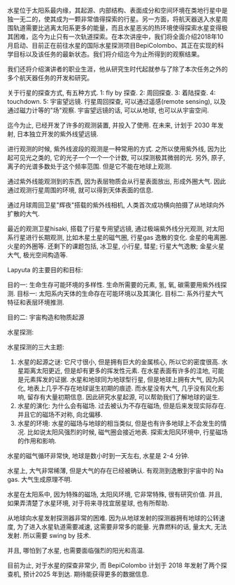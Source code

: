 水星位于太阳系最内缘，其起源、内部结构、表面成分和空间环境在类地行星中是独一无二的，使其成为一颗非常值得探索的行星。另一方面，将航天器送入水星周围轨道需要比逃离太阳系更多的能量，而且水星恶劣的热环境使得探索水星变得极其困难，迄今为止只有一次轨道探索。在本次讲座中，我们将全面介绍2018年10月启动、目前正在前往水星的国际水星探测项目BepiColombo、其正在实现的科学目标以及该任务的最新状态。我们将介绍迄今为止所得到的观察结果。

我们还将介绍演讲者的职业生涯，他从研究生时代起就参与了除了本次任务之外的多个航天器任务的开发和研究。

关于行星的探查方式, 有五种方式. 1: fly by 探查. 2: 周回探查. 3: 着陆探查. 4: touchdown. 5: 宇宙望远镜.
行星周回探查, 可以通过遥感(remote sensing), 以及通过磁力计等的"场"观察.
宇宙望远镜的话, 可以从地球, 也可以从宇宙空间.

迄今为止, 已经开发了许多的观测装置, 并投入了使用. 在未来, 计划于 2030 年发射, 日本独立开发的紫外线望远镜.

进行观测的时候, 紫外线波段的观测是一种常用的方式. 之所以使用紫外线, 因为比起可见光之类的, 它的光子一个一个一个计数, 可以探测极其微弱的光. 另外, 原子, 离子的光谱多数处于这个频率范围. 但是它不能在地球上观测.

通过紫外线能观测到的东西, 因为表层物质会从行星表面放出, 形成外圈大气. 因此通过观测行星周围的环境, 就可以得到天体表面的信息.


通过月球周回卫星"辉夜"搭载的紫外线相机, 人类首次成功横向拍摄了从地球向外扩散的大气.

最近的观测卫星hisaki, 搭载了行星专用望远镜, 通过极端紫外线分光观测, 对太阳系行星进行长期观测, 比如木星土星的磁气圈, 行星gas 逸散的变化. 金星的电离圈. 火星的外圈等. 还剩下的课题包括, 冰卫星, 小行星, 彗星; 行星大气逸散; 金星火星大气, 极光空间构造等.

Lapyuta 的主要目的和目标: 

目的一: 生命生存可能环境的多样性. 生命所需要的元素, 氢, 氧, 碳需要用紫外线探测. 目标一: 太阳系内天体的生命存在可能环境以及其演化. 目标二: 系外行星大气特征和表层环境推测.

目的二: 宇宙构造和物质起源

水星探测:

水星探测的三大主题: 
1. 水星的起源之谜: 它尺寸很小, 但是拥有巨大的金属核心, 所以它的密度很高. 水星距离太阳更近, 但是却有更多的挥发性元素. 在水星表面有许多的洼地, 可能是元素挥发的证据. 水星和地球同为地球型行星, 但是地球上拥有大气, 因为风化, 地表上几乎不存在地球诞生初期的痕迹. 而水星没有大气, 几乎没有风化影响, 留存有大量初期信息. 因此研究水星起源, 可以帮助我们了解地球的诞生.
2. 水星的演化: 为什么会有磁场. 过去被认为不存在磁场, 但是后来发现实际存在. 并且它的磁场不对称, 向北偏移.
3. 水星的环境: 水星的磁场与地球的相当类似, 但是也有许多地球上不会发生的情况. 比如说太阳风强烈的时候, 磁气圈会接近地表. 探索太阳风环境中, 行星磁场的作用和影响.

水星的磁气循环非常快, 地球是数小时到一天左右, 水星是 2-4 分钟.

水星上, 大气非常稀薄, 但是大气的存在已经被确认. 有观测到逸散到宇宙中的 Na gas. 大气生成原理不明.

水星在太阳系中, 因为特殊的磁场, 太阳风环境, 它非常特殊, 很有研究价值. 并且, 如果弄清楚了水星环境, 对于将来寻找宜居星球, 也有所帮助.

从地球向水星发射探测器非常的困难. 因为从地球发射的探测器拥有地球的公转速度, 为了进入水星轨道需要减速, 这需要非常多的能量. 光靠燃料的话, 量太大, 无法发射. 所以需要 swing by 技术.

并且, 哪怕到了水星, 也需要面临强烈的阳光和高温.

目前为止, 对于水星的探查非常少, 而 BepiColombo 计划于 2018 年发射了两个探查机, 预计2025 年到达. 期待能获得更多的数据信息.






